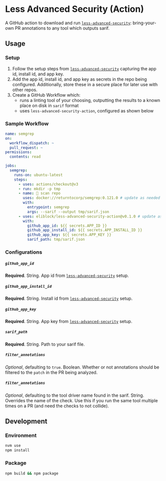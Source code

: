 # Less Advanced Security (Action)

A GitHub action to download and run [`less-advanced-security`](https://github.com/eliblock/less-advanced-security): bring-your-own PR annotations to any tool which outputs sarif.

## Usage

### Setup

1. Follow the setup steps from [`less-advanced-security`](https://github.com/eliblock/less-advanced-security#setup) capturing the app id, install id, and app key.
1. Add the app id, install id, and app key as secrets in the repo being configured. Additionally, store these in a secure place for later use with other repos.
1. Create a GitHub Workflow which:
   - runs a linting tool of your choosing, outputting the results to a known place on disk in `sarif` format
   - uses `less-advanced-security-action`, configured as shown below

### Sample Workflow

```yml
name: semgrep
on:
  workflow_dispatch: ~
  pull_request: ~
permissions:
  contents: read

jobs:
  semgrep:
    runs-on: ubuntu-latest
    steps:
      - uses: actions/checkout@v3
      - run: mkdir -p tmp
      - name: 🔎 scan repo
        uses: docker://returntocorp/semgrep:0.121.0 # update as needed
        with:
          entrypoint: semgrep
          args: --sarif --output tmp/sarif.json
      - uses: eliblock/less-advanced-security-action@v0.1.0 # update as needed
        with:
          github_app_id: ${{ secrets.APP_ID }}
          github_app_install_id: ${{ secrets.APP_INSTALL_ID }}
          github_app_key: ${{ secrets.APP_KEY }}
          sarif_path: tmp/sarif.json
```

### Configurations

##### `github_app_id`

**Required**. String. App id from [`less-advanced-security`](https://github.com/eliblock/less-advanced-security#setup) setup.

##### `github_app_install_id`

**Required**. String. Install id from [`less-advanced-security`](https://github.com/eliblock/less-advanced-security#setup) setup.

##### `github_app_key`

**Required**. String. App key from [`less-advanced-security`](https://github.com/eliblock/less-advanced-security#setup) setup.

##### `sarif_path`

**Required**. String. Path to your sarif file.

##### `filter_annotations`

_Optional_, defaulting to `true`. Boolean. Whether or not annotations should be filtered to the `patch` in the PR being analyzed.

##### `filter_annotations`

_Optional_, defaulting to the tool driver name found in the sarif. String. Overrides the name of the check. Use this if you run the same tool multiple times on a PR (and need the checks to not collide).

## Development

### Environment

```sh
nvm use
npm install
```

### Package

```sh
npm build && npm package
```
